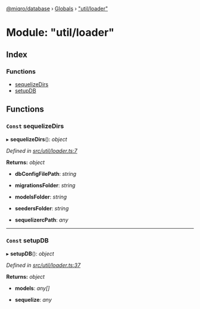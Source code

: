 [@miqro/database](../README.md) › [Globals](../globals.md) › ["util/loader"](_util_loader_.md)

# Module: "util/loader"

## Index

### Functions

* [sequelizeDirs](_util_loader_.md#const-sequelizedirs)
* [setupDB](_util_loader_.md#const-setupdb)

## Functions

### `Const` sequelizeDirs

▸ **sequelizeDirs**(): *object*

*Defined in [src/util/loader.ts:7](https://github.com/claukers/miqro-sequelize/blob/624a208/src/util/loader.ts#L7)*

**Returns:** *object*

* **dbConfigFilePath**: *string*

* **migrationsFolder**: *string*

* **modelsFolder**: *string*

* **seedersFolder**: *string*

* **sequelizercPath**: *any*

___

### `Const` setupDB

▸ **setupDB**(): *object*

*Defined in [src/util/loader.ts:37](https://github.com/claukers/miqro-sequelize/blob/624a208/src/util/loader.ts#L37)*

**Returns:** *object*

* **models**: *any[]*

* **sequelize**: *any*
